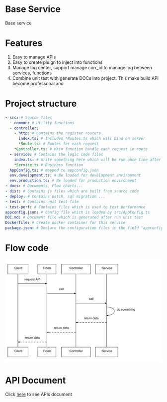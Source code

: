 # Base Service
Base service

# Features
1. Easy to manage APIs
2. Easy to create pluign to inject into functions
3. Manage log center, support manage corr_id to manage log between services, functions
4. Combine unit test with generate DOCs into project. This make build API become professonal and 

# Project structure
```yaml
- src: # Source files
  - common: # Utility functions
  - controller:
    - http: # Contains the register routers
      index.ts: # Includes *Routes.ts which will bind on server
      *Route.ts: # Routes for each request
    *Controller.ts: # Main function handle each request in route
  - service: # Contains the logic code files
    index.ts: # Write something here which will be run once time after each start server
    *Service.ts # Business function
  AppConfig.ts: # mapped to appconfig.json
  env.development.ts: # Be loaded for development environment
  env.production.ts: # Be loaded for production environment
- docs: # Documents, Flow charts...
- dist: # Contains js files which are built from source code
- deploy: # Contains patch, sql migration ...
- test: # Contains unit test file
- test-perf: # Contains files which is used to test performance
appconfig.json: # Config file which is loaded by src/AppConfig.ts
DOC.md: # Document file which is generated after run unit test
Dockerfile: # Create docker container for this service
package.json: # Declare the configuration files in the field "appconfig"
```

# Flow code

![flow code](docs/code.svg)

# API Document
Click [here](./DOC.md) to see APIs document